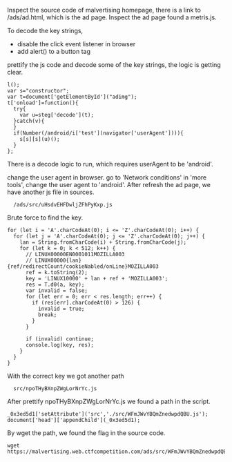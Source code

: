 Inspect the source code of malvertising homepage, there is a link to /ads/ad.html, which is the ad page.
Inspect the ad page found a metris.js.

To decode the key strings, 
- disable the click event listener in browser
- add alert(<encoded key string>) to a button tag

prettify the js code and decode some of the key strings, the logic is getting clear.

```
l();
var s="constructor";
var t=document['getElementById']("adimg");
t['onload']=function(){
  try{
    var u=steg['decode'](t);
  }catch(v){
  }
  if(Number(/android/i['test'](navigator['userAgent']))){
    s[s][s](u)();
  }
};
```

There is a decode logic to run, which requires userAgent to be 'android'.

change the user agent in browser. go to 'Network conditions' in 'more tools', change the user agent to 'android'.
After refresh the ad page, we have another js file in sources.

```
  /ads/src/uHsdvEHFDwljZFhPyKxp.js
```

Brute force to find the key.

```
for (let i = 'A'.charCodeAt(0); i <= 'Z'.charCodeAt(0); i++) {
  for (let j = 'A'.charCodeAt(0); j <= 'Z'.charCodeAt(0); j++) {
    lan = String.fromCharCode(i) + String.fromCharCode(j);
    for (let k = 0; k < 512; k++) {
      // LINUX00000EN0001011MOZILLA003
      // LINUX00000{lan}{ref/redirectCount/cookieNabled/onLine}MOZILLA003
      ref = k.toString(2);
      key = 'LINUX10000' + lan + ref + 'MOZILLA003'; 
      res = T.d0(a, key);
      var invalid = false;
      for (let err = 0; err < res.length; err++) {
        if (res[err].charCodeAt(0) > 126) {
          invalid = true;
          break;
        }
      }

      if (invalid) continue;
      console.log(key, res);
    }
  }
}
```

With the correct key we got another path

```
  src/npoTHyBXnpZWgLorNrYc.js
```

After prettify npoTHyBXnpZWgLorNrYc.js we found a path in the script.

```
_0x3ed5d1['setAttribute']('src','./src/WFmJWvYBQmZnedwpdQBU.js');
document['head']['appendChild'](_0x3ed5d1);
```

By wget the path, we found the flag in the source code.
```
wget https://malvertising.web.ctfcompetition.com/ads/src/WFmJWvYBQmZnedwpdQBU.js
```

